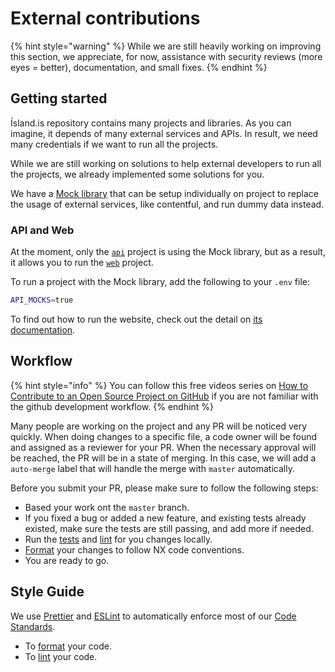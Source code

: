 # External contributions

{% hint style="warning" %}
While we are still heavily working on improving this section, we appreciate, for now, assistance with security reviews (more eyes = better), documentation, and small fixes.
{% endhint %}

## Getting started

Ísland.is repository contains many projects and libraries. As you can imagine, it depends of many external services and APIs. In result, we need many credentials if we want to run all the projects.

While we are still working on solutions to help external developers to run all the projects, we already implemented some solutions for you.

We have a [Mock library](../../libs/shared/mocking/README.md) that can be setup individually on project to replace the usage of external services, like contentful, and run dummy data instead.

### API and Web

At the moment, only the [`api`](https://github.com/island-is/island.is/tree/master/apps/api) project is using the Mock library, but as a result, it allows you to run the [`web`](https://github.com/island-is/island.is/tree/master/apps/web) project.

To run a project with the Mock library, add the following to your `.env` file:

```bash
API_MOCKS=true
```

To find out how to run the website, check out the detail on [its documentation](../../apps/web/README.md#getting-started).

## Workflow

{% hint style="info" %}
You can follow this free videos series on [How to Contribute to an Open Source Project on GitHub](https://egghead.io/courses/how-to-contribute-to-an-open-source-project-on-github) if you are not familiar with the github development workflow.
{% endhint %}

Many people are working on the project and any PR will be noticed very quickly. When doing changes to a specific file, a code owner will be found and assigned as a reviewer for your PR. When the necessary approval will be reached, the PR will be in a state of merging. In this case, we will add a `auto-merge` label that will handle the merge with `master` automatically.

Before you submit your PR, please make sure to follow the following steps:

- Based your work ont the `master` branch.
- If you fixed a bug or added a new feature, and existing tests already existed, make sure the tests are still passing, and add more if needed.
- Run the [tests](../../README.md#running-unit-tests) and [lint](../../README.md#running-lint-checks) for you changes locally.
- [Format](../../README.md#formatting-your-code) your changes to follow NX code conventions.
- You are ready to go.

## Style Guide

We use [Prettier](https://prettier.io/) and [ESLint](https://eslint.org/) to automatically enforce most of our [Code Standards](../technical-overview/code-standards.md).

- To [format](../../README.md#formatting-your-code) your code.
- To [lint](../../README.md#running-lint-checks) your code.
